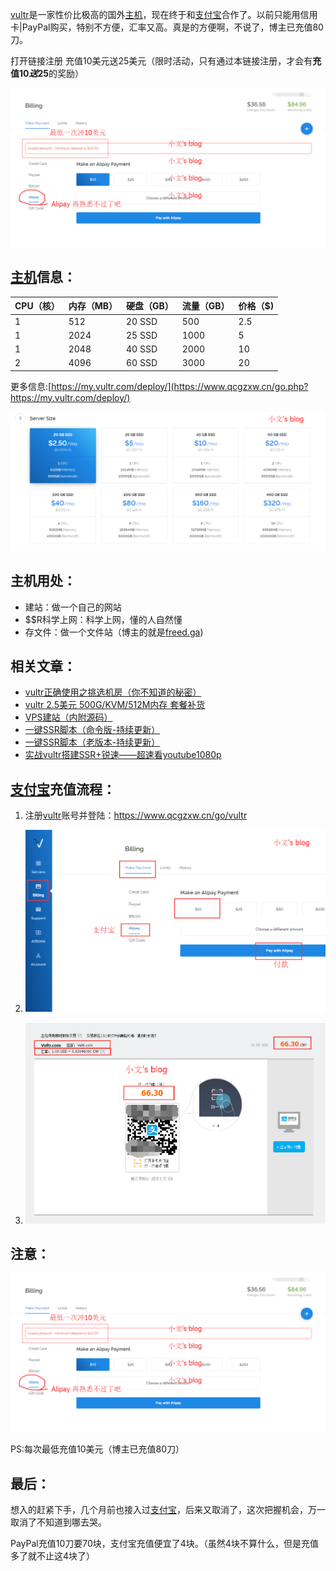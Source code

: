 [vultr](https://www.qcgzxw.cn/go/vultr)是一家性价比极高的国外[主机](https://www.qcgzxw.cn/tag/%e4%b8%bb%e6%9c%ba)，现在终于和[支付宝](https://www.qcgzxw.cn/tag/%e6%94%af%e4%bb%98%e5%ae%9d)合作了。以前只能用信用卡|PayPal购买，特别不方便，汇率又高。真是的方便啊，不说了，博主已充值80刀。

打开链接注册 充值10美元送25美元（限时活动，只有通过本链接注册，才会有**充值$10送$25**的奖励）



![](img\图片1.jpg)

## [主机](https://www.qcgzxw.cn/tag/%e4%b8%bb%e6%9c%ba)信息：

| CPU（核） | 内存（MB） | 硬盘（GB） | 流量（GB） | 价格（$) |
| --------- | ---------- | ---------- | ---------- | -------- |
| 1         | 512        | 20 SSD     | 500        | 2.5      |
| 1         | 2024       | 25  SSD    | 1000       | 5        |
| 1         | 2048       | 40  SSD    | 2000       | 10       |
| 2         | 4096       | 60  SSD    | 3000       | 20       |

更多信息:[https://my.vultr.com/deploy/](https://www.qcgzxw.cn/go.php?https://my.vultr.com/deploy/)



![](img\图片2.jpg)

## 主机用处：

- 建站：做一个自己的网站
- $$R科学上网：科学上网，懂的人自然懂
- 存文件：做一个文件站（博主的就是[freed.ga](https://www.qcgzxw.cn/go.php?freed.ga))

## 相关文章：

- [vultr正确使用之挑选机房（你不知道的秘密）](https://www.qcgzxw.cn/2218.html)
- [vultr 2.5美元 500G/KVM/512M内存 套餐补货](https://www.qcgzxw.cn/2210.html)
- [VPS建站（内附源码）](https://www.qcgzxw.cn/1048.html)
- [一键SSR脚本（命令版-持续更新）](https://www.qcgzxw.cn/2039.html)
- [一键SSR脚本（老版本-持续更新）](https://www.qcgzxw.cn/301.html)
- [实战vultr搭建SSR+锐速——超速看youtube1080p](https://www.qcgzxw.cn/1640.html)

## [支付宝](https://www.qcgzxw.cn/tag/%e6%94%af%e4%bb%98%e5%ae%9d)充值流程：

1. 注册[vultr](https://www.qcgzxw.cn/go/vultr)账号并登陆：<https://www.qcgzxw.cn/go/vultr>

2. ![](img\图片3.jpg)

3. ![](img\图片4.jpg)

   

## 注意：

![](img\图片5.jpg)

PS:每次最低充值10美元（博主已充值80刀）

 

## 最后：

想入的赶紧下手，几个月前也接入过[支付宝](https://www.qcgzxw.cn/tag/%e6%94%af%e4%bb%98%e5%ae%9d)，后来又取消了，这次把握机会，万一取消了不知道到哪去哭。

PayPal充值10刀要70块，支付宝充值便宜了4块。（虽然4块不算什么，但是充值多了就不止这4块了）